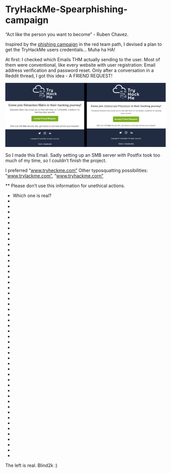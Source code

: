 # TryHackMe-Spearphishing-campaign
“Act like the person you want to become” - Ruben Chavez.

Inspired by the <a href="https://tryhackme.com/room/phishingyl">phishing campaign</a> in the red team path, I devised a plan to get the TryHackMe users credentials… Muha ha HA!

At first: I checked which Emails THM actually sending to the user. Most of them were conventional, like every website with user registration: Email address verification and password reset. Only after a conversation in a Reddit thread, I got this idea - A FRIEND REQUEST!

<img src="https://github.com/Blind2k/TryHackMe-Spearphishing-campaign/blob/main/comparison.png" alt="Comperison between the real and fake emails">

So I made this Email. Sadly setting up an SMB server with Postfix took too much of my time, so I couldn’t finish the project.

I preferred “www.tryheckme.com”
Other typosquatting possibilities: “www.trylackme.com”, “www.tryhackme.corn”

**	Please don’t use this information for unethical actions.
* 	Which one is real?
*
*
*
*
*
*
*
*
*
*
*
*
*
*
*
*
*
*
*
*
*
*
*
*
*
*
*
*
*
*
*
*
*
*
*
*
*
*
*
*
*
*
*
*
*
*
*
*
The left is real.
Blind2k :)

